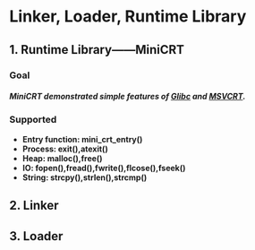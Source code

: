 # Linker, Loader, Runtime Library

## 1. Runtime Library——MiniCRT

### Goal

##### MiniCRT demonstrated simple features of [Glibc](https://www.gnu.org/software/libc/) and [MSVCRT](http://www.mingw.org/category/wiki/msvc).   

### Supported

* **Entry function:	mini_crt_entry()**
* **Process:	exit(),atexit()**
* **Heap:	malloc(),free()**
* **IO:	fopen(),fread(),fwrite(),flcose(),fseek()**
* **String:	strcpy(),strlen(),strcmp()**







## 2. Linker



## 3. Loader





